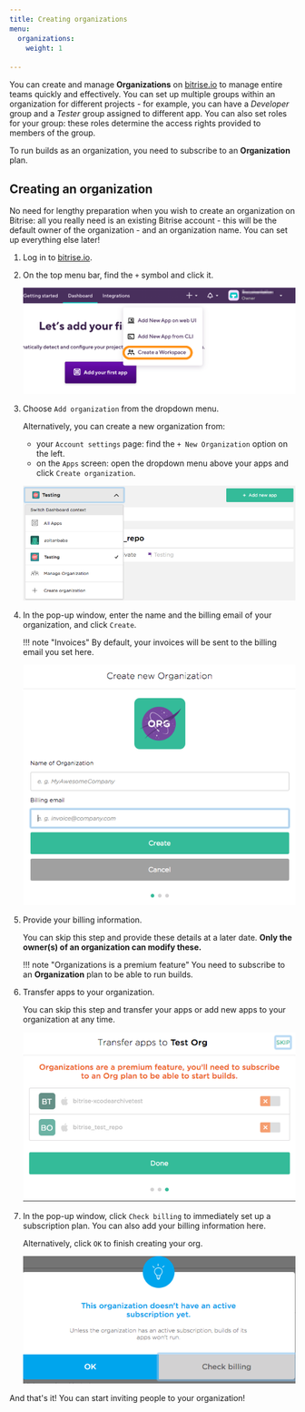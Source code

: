 ```yaml
---
title: Creating organizations
menu:
  organizations:
    weight: 1

---
```

You can create and manage __Organizations__ on [bitrise.io](https://www.bitrise.io) to manage entire teams quickly and effectively. You can set up multiple groups within an organization for different projects - for example, you can have a _Developer_ group and a _Tester_ group assigned to different app. You can also set roles for your group: these roles determine the access rights provided to members of the group.

To run builds as an organization, you need to subscribe to an __Organization__ plan.

## Creating an organization

No need for lengthy preparation when you wish to create an organization on Bitrise: all you really need is an existing Bitrise account - this will be the default owner of the organization - and an organization name. You can set up everything else later!

1. Log in to [bitrise.io](https://www.bitrise.io).

1. On the top menu bar, find the `+` symbol and click it.

    ![Screenshot](/img/team-management/organization/add-org.png)

1. Choose `Add organization` from the dropdown menu.

      Alternatively, you can create a new organization from:
      - your `Account settings` page: find the `+ New Organization` option on the left.
      - on the `Apps` screen: open the dropdown menu above your apps and click `Create organization`.

      ![Screenshot](/img/team-management/organization/add-org-apps.png)

1. In the pop-up window, enter the name and the billing email of your organization, and click `Create`.

    !!! note "Invoices"
        By default, your invoices will be sent to the billing email you set here.

    ![Screenshot](/img/team-management/organization/name-email-org.png)

1. Provide your billing information.

    You can skip this step and provide these details at a later date. __Only the owner(s) of an organization can modify these.__

    !!! note "Organizations is a premium feature"
        You need to subscribe to an __Organization__ plan to be able to run builds.

1. Transfer apps to your organization.

    You can skip this step and transfer your apps or add new apps to your organization at any time.

    ![Screenshot](/img/team-management/organization/transfer-apps-creation.png)

1.  In the pop-up window, click `Check billing` to immediately set up a subscription plan. You can also add your billing information here.

    Alternatively, click `OK` to finish creating your org.

    ![Screenshot](/img/team-management/organization/no-active-sub-yet.png)

And that's it! You can start inviting people to your organization!